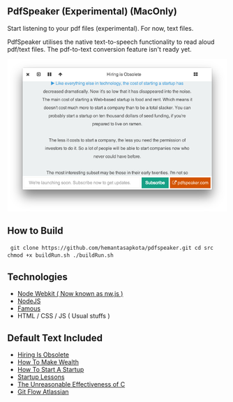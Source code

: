 ## PdfSpeaker  (Experimental) (MacOnly) ##
Start listening to your pdf files (experimental). For now, text files.

PdfSpeaker utilises the native text-to-speech functionality
to read aloud pdf/text files. The pdf-to-text conversion feature isn't
ready yet.

![SS](ss.png)

## How to Build ##
` git clone https://github.com/hemantasapkota/pdfspeaker.git
  cd src
  chmod +x buildRun.sh
  ./buildRun.sh`

## Technologies ##
* [Node Webkit ( Now known as nw.js )](https://github.com/nwjs/nw.js/)
* [NodeJS](http://nodejs.org/)
* [Famous](https://github.com/Famous/famous)
* HTML / CSS / JS ( Usual stuffs )

## Default Text Included ##
* [Hiring Is Obsolete](http://www.paulgraham.com/hiring.html)
* [How To Make Wealth](http://www.paulgraham.com/wealth.html)
* [How To Start A Startup](http://www.paulgraham.com/start.html)
* [Startup Lessons](http://paulgraham.com/startuplessons.html)
* [The Unreasonable Effectiveness of C](http://damienkatz.net/2013/01/the_unreasonable_effectiveness_of_c.html)
* [Git Flow Atlassian](https://www.atlassian.com/git/tutorials/comparing-workflows/feature-branch-workflow)
